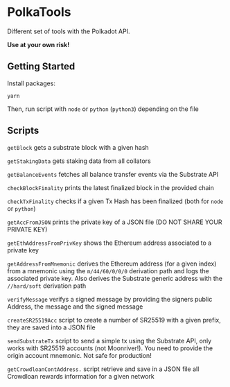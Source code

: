 # PolkaTools

Different set of tools with the Polkadot API.

**Use at your own risk!**

## Getting Started

Install packages:

```
yarn
```

Then, run script with `node` or `python` (`python3`) depending on the file


## Scripts

`getBlock` gets a substrate block with a given hash

`getStakingData` gets staking data from all collators

`getBalanceEvents` fetches all balance transfer events via the Substrate API

`checkBlockFinality` prints the latest finalized block in the provided chain

`checkTxFinality` checks if a given Tx Hash has been finalized (both for `node` or `python`)

`getAccFromJSON` prints the private key of a JSON file (DO NOT SHARE YOUR PRIVATE KEY)

`getEthAddressFromPrivKey` shows the Ethereum address associated to a private key

`getAddressFromMnemonic` derives the Ethereum address (for a given index) from a mnemonic using the `m/44/60/0/0/0` derivation path and logs the associated private key. Also derives the Substrate generic address with the `//hard/soft` derivation path

`verifyMessage` verifys a signed message by providing the signers public Address, the message and the signed message

`createSR25519Acc` script to create a number of SR25519 with a given prefix, they are saved into a JSON file

`sendSubstrateTx` script to send a simple tx using the Substrate API, only works with SR25519 accounts (not Moonriver!). You need to provide the origin account mnemonic. Not safe for production!

`getCrowdloanContAddress.` script retrieve and save in a JSON file all Crowdloan rewards information for a given network
